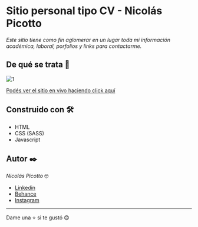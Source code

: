 # Sitio personal tipo CV - Nicolás Picotto

_Este sitio tiene como fin aglomerar en un lugar toda mi información académica, laboral, porfolios y links para contactarme._

## De qué se trata 🚀

![1](https://mir-s3-cdn-cf.behance.net/project_modules/2800_opt_1/187fea134213161.61d19bda3f03d.jpg)

[Podés ver el sitio en vivo haciendo click aquí](https://nicopicotto.com/)

## Construido con 🛠️
 * HTML
 * CSS (SASS)
 * Javascript

## Autor ✒️

_Nicolás Picotto_ :nerd_face:

 * [Linkedin](https://github.com/NicoPicotto)
 * [Behance](https://www.behance.net/nicolaspicotto)
 * [Instagram](https://www.instagram.com/npicotto)

---
Dame una :star: si te gustó 😊
